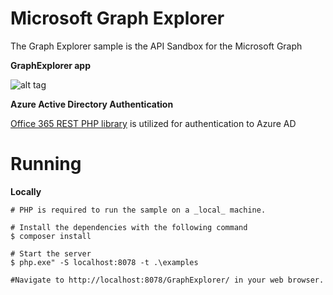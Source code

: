 ﻿# Microsoft Graph Explorer

The Graph Explorer sample is the API Sandbox for the Microsoft Graph



**GraphExplorer app**

![alt tag](https://vgrem.files.wordpress.com/2016/10/graphexplorer.png)


**Azure Active Directory Authentication**

[Office 365 REST PHP library](https://github.com/vgrem/phpSPO) is utilized for authentication to Azure AD



# Running

**Locally**

```
# PHP is required to run the sample on a _local_ machine.

# Install the dependencies with the following command
$ composer install

# Start the server
$ php.exe" -S localhost:8078 -t .\examples

#Navigate to http://localhost:8078/GraphExplorer/ in your web browser.
```
